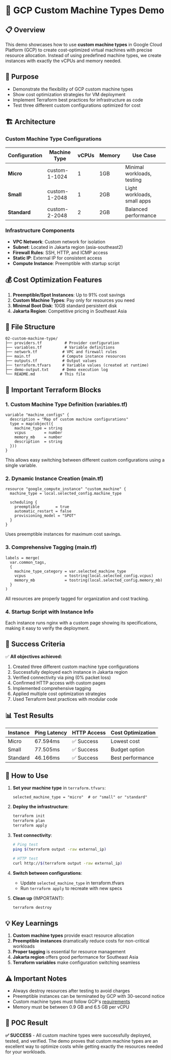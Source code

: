 # 🚀 GCP Custom Machine Types Demo

## 📋 Overview

This demo showcases how to use **custom machine types** in Google Cloud Platform (GCP) to create cost-optimized virtual machines with precise resource allocation. Instead of using predefined machine types, we create instances with exactly the vCPUs and memory needed.

## 🎯 Purpose

- Demonstrate the flexibility of GCP custom machine types
- Show cost optimization strategies for VM deployment
- Implement Terraform best practices for infrastructure as code
- Test three different custom configurations optimized for cost

## 🏗️ Architecture

### Custom Machine Type Configurations

| Configuration | Machine Type | vCPUs | Memory | Use Case |
|--------------|--------------|-------|---------|----------|
| **Micro** | custom-1-1024 | 1 | 1GB | Minimal workloads, testing |
| **Small** | custom-1-2048 | 1 | 2GB | Light workloads, small apps |
| **Standard** | custom-2-2048 | 2 | 2GB | Balanced performance |

### Infrastructure Components

- **VPC Network**: Custom network for isolation
- **Subnet**: Located in Jakarta region (asia-southeast2)
- **Firewall Rules**: SSH, HTTP, and ICMP access
- **Static IP**: External IP for consistent access
- **Compute Instance**: Preemptible with startup script

## 💰 Cost Optimization Features

1. **Preemptible/Spot Instances**: Up to 91% cost savings
2. **Custom Machine Types**: Pay only for resources you need
3. **Minimal Boot Disk**: 10GB standard persistent disk
4. **Jakarta Region**: Competitive pricing in Southeast Asia

## 📁 File Structure

```
02-custom-machine-type/
├── providers.tf          # Provider configuration
├── variables.tf          # Variable definitions
├── network.tf           # VPC and firewall rules
├── main.tf              # Compute instance resources
├── outputs.tf           # Output values
├── terraform.tfvars     # Variable values (created at runtime)
├── demo-output.txt      # Demo execution log
└── README.md           # This file
```

## 🔧 Important Terraform Blocks

### 1. Custom Machine Type Definition (variables.tf)

```hcl
variable "machine_configs" {
  description = "Map of custom machine configurations"
  type = map(object({
    machine_type = string
    vcpus        = number
    memory_mb    = number
    description  = string
  }))
}
```

This allows easy switching between different custom configurations using a single variable.

### 2. Dynamic Instance Creation (main.tf)

```hcl
resource "google_compute_instance" "custom_machine" {
  machine_type = local.selected_config.machine_type
  
  scheduling {
    preemptible       = true
    automatic_restart = false
    provisioning_model = "SPOT"
  }
}
```

Uses preemptible instances for maximum cost savings.

### 3. Comprehensive Tagging (main.tf)

```hcl
labels = merge(
  var.common_tags,
  {
    machine_type_category = var.selected_machine_type
    vcpus                 = tostring(local.selected_config.vcpus)
    memory_mb             = tostring(local.selected_config.memory_mb)
  }
)
```

All resources are properly tagged for organization and cost tracking.

### 4. Startup Script with Instance Info

Each instance runs nginx with a custom page showing its specifications, making it easy to verify the deployment.

## 🎯 Success Criteria

✅ **All objectives achieved:**

1. Created three different custom machine type configurations
2. Successfully deployed each instance in Jakarta region
3. Verified connectivity via ping (0% packet loss)
4. Confirmed HTTP access with custom pages
5. Implemented comprehensive tagging
6. Applied multiple cost optimization strategies
7. Used Terraform best practices with modular code

## 📊 Test Results

| Instance | Ping Latency | HTTP Access | Cost Optimization |
|----------|-------------|-------------|------------------|
| Micro | 67.594ms | ✅ Success | Lowest cost |
| Small | 77.505ms | ✅ Success | Budget option |
| Standard | 46.166ms | ✅ Success | Best performance |

## 🚀 How to Use

1. **Set your machine type** in `terraform.tfvars`:
   ```hcl
   selected_machine_type = "micro"  # or "small" or "standard"
   ```

2. **Deploy the infrastructure**:
   ```bash
   terraform init
   terraform plan
   terraform apply
   ```

3. **Test connectivity**:
   ```bash
   # Ping test
   ping $(terraform output -raw external_ip)
   
   # HTTP test
   curl http://$(terraform output -raw external_ip)
   ```

4. **Switch between configurations**:
   - Update `selected_machine_type` in terraform.tfvars
   - Run `terraform apply` to recreate with new specs

5. **Clean up** (IMPORTANT):
   ```bash
   terraform destroy
   ```

## 💡 Key Learnings

1. **Custom machine types** provide exact resource allocation
2. **Preemptible instances** dramatically reduce costs for non-critical workloads
3. **Proper tagging** is essential for resource management
4. **Jakarta region** offers good performance for Southeast Asia
5. **Terraform variables** make configuration switching seamless

## ⚠️ Important Notes

- Always destroy resources after testing to avoid charges
- Preemptible instances can be terminated by GCP with 30-second notice
- Custom machine types must follow GCP's [requirements](https://cloud.google.com/compute/docs/instances/creating-instance-with-custom-machine-type)
- Memory must be between 0.9 GB and 6.5 GB per vCPU

## 🎉 POC Result

**✅ SUCCESS** - All custom machine types were successfully deployed, tested, and verified. The demo proves that custom machine types are an excellent way to optimize costs while getting exactly the resources needed for your workloads.
